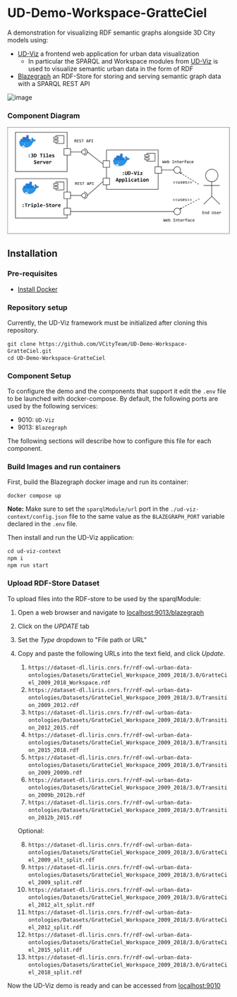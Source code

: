 # UD-Demo-Workspace-GratteCiel

A demonstration for visualizing RDF semantic graphs alongside 3D City models using:
* [UD-Viz](https://github.com/VCityTeam/UD-Viz) a frontend web application for urban data visualization
  * In particular the SPARQL and Workspace modules from [UD-Viz](https://github.com/VCityTeam/UD-Viz) is used to visualize semantic urban data in the form of RDF
* [Blazegraph](https://blazegraph.com/) an RDF-Store for storing and serving semantic graph data with a SPARQL REST API

![image](https://github.com/VCityTeam/UD-Demo-Workspace-GratteCiel/assets/23373264/27f9d2b0-ca1e-4779-a213-ba6447f16785)

### Component Diagram
![SPARQL POC Component Diagram](./UD-Demo_SPARQL_POC_Component_Diagram.svg)

## Installation

### Pre-requisites 

* [Install Docker](https://docs.docker.com/engine/install/)

### Repository setup
Currently, the UD-Viz framework must be initialized after cloning this repository.
```
git clone https://github.com/VCityTeam/UD-Demo-Workspace-GratteCiel.git
cd UD-Demo-Workspace-GratteCiel
```

### Component Setup
To configure the demo and the components that support it edit the `.env` file to be launched with docker-compose. By default, the following ports are used by the following services:
- 9010: `UD-Viz`
- 9013: `Blazegraph`

The following sections will describe how to configure this file for each component. 

### Build Images and run containers
First, build the Blazegraph docker image and run its container:
```
docker compose up
```

**Note:** Make sure to set the `sparqlModule/url` port in the `./ud-viz-context/config.json` file to the same value as the `BLAZEGRAPH_PORT` variable declared in the `.env` file.

Then install and run the UD-Viz application:
```
cd ud-viz-context
npm i
npm run start
```

### Upload RDF-Store Dataset
To upload files into the RDF-store to be used by the sparqlModule:
1. Open a web browser and navigate to [localhost:9013/blazegraph](http://localhost:9013/blazegraph)
2. Click on the *UPDATE* tab
3. Set the *Type* dropdown to "File path or URL"
4. Copy and paste the following URLs into the text field, and click *Update*.
   1. `https://dataset-dl.liris.cnrs.fr/rdf-owl-urban-data-ontologies/Datasets/GratteCiel_Workspace_2009_2018/3.0/GratteCiel_2009_2018_Workspace.rdf`
   2. `https://dataset-dl.liris.cnrs.fr/rdf-owl-urban-data-ontologies/Datasets/GratteCiel_Workspace_2009_2018/3.0/Transition_2009_2012.rdf`
   3. `https://dataset-dl.liris.cnrs.fr/rdf-owl-urban-data-ontologies/Datasets/GratteCiel_Workspace_2009_2018/3.0/Transition_2012_2015.rdf`
   4. `https://dataset-dl.liris.cnrs.fr/rdf-owl-urban-data-ontologies/Datasets/GratteCiel_Workspace_2009_2018/3.0/Transition_2015_2018.rdf`
   5. `https://dataset-dl.liris.cnrs.fr/rdf-owl-urban-data-ontologies/Datasets/GratteCiel_Workspace_2009_2018/3.0/Transition_2009_2009b.rdf`
   6. `https://dataset-dl.liris.cnrs.fr/rdf-owl-urban-data-ontologies/Datasets/GratteCiel_Workspace_2009_2018/3.0/Transition_2009b_2012b.rdf`
   7. `https://dataset-dl.liris.cnrs.fr/rdf-owl-urban-data-ontologies/Datasets/GratteCiel_Workspace_2009_2018/3.0/Transition_2012b_2015.rdf`

   Optional:
   
   8. `https://dataset-dl.liris.cnrs.fr/rdf-owl-urban-data-ontologies/Datasets/GratteCiel_Workspace_2009_2018/3.0/GratteCiel_2009_alt_split.rdf`
   9. `https://dataset-dl.liris.cnrs.fr/rdf-owl-urban-data-ontologies/Datasets/GratteCiel_Workspace_2009_2018/3.0/GratteCiel_2009_split.rdf`
   10. `https://dataset-dl.liris.cnrs.fr/rdf-owl-urban-data-ontologies/Datasets/GratteCiel_Workspace_2009_2018/3.0/GratteCiel_2012_alt_split.rdf`
   11. `https://dataset-dl.liris.cnrs.fr/rdf-owl-urban-data-ontologies/Datasets/GratteCiel_Workspace_2009_2018/3.0/GratteCiel_2012_split.rdf`
   12. `https://dataset-dl.liris.cnrs.fr/rdf-owl-urban-data-ontologies/Datasets/GratteCiel_Workspace_2009_2018/3.0/GratteCiel_2015_split.rdf`
   13. `https://dataset-dl.liris.cnrs.fr/rdf-owl-urban-data-ontologies/Datasets/GratteCiel_Workspace_2009_2018/3.0/GratteCiel_2018_split.rdf`

Now the UD-Viz demo is ready and can be accessed from [localhost:9010](http://localhost:9010)
